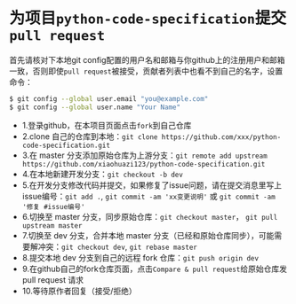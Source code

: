 # 为项目`python-code-specification`提交`pull request`

首先请核对下本地git config配置的用户名和邮箱与你github上的注册用户和邮箱一致，否则即使`pull request`被接受，贡献者列表中也看不到自己的名字，设置命令：

``` bash
$ git config --global user.email "you@example.com"
$ git config --global user.name "Your Name"
```

- 1.登录github，在本项目页面点击`fork`到自己仓库
- 2.clone 自己的仓库到本地：`git clone https://github.com/xxx/python-code-specification.git`
- 3.在 master 分支添加原始仓库为上游分支：`git remote add upstream  https://github.com/xiaohuazi123/python-code-specification.git`
- 4.在本地新建开发分支：`git checkout -b dev`
- 5.在开发分支修改代码并提交，如果修复了issue问题，请在提交消息里写上issue编号：`git add .`, `git commit -am 'xx变更说明'` 或 `git commit -am '修复 #issue编号'` 
- 6.切换至 master 分支，同步原始仓库：`git checkout master`， `git pull upstream master`
- 7.切换至 dev 分支，合并本地 master 分支（已经和原始仓库同步），可能需要解冲突：`git checkout dev`, `git rebase master`
- 8.提交本地 dev 分支到自己的远程 fork 仓库：`git push origin dev`
- 9.在github自己的fork仓库页面，点击`Compare & pull request`给原始仓库发 pull request 请求
- 10.等待原作者回复（接受/拒绝）
